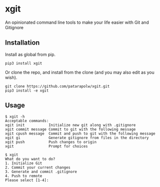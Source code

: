 # xgit

An opinionated command line tools to make your life easier with Git and Gitignore

## Installation

Install as global from pip.

```
pip3 install xgit
```

Or clone the repo, and install from the clone (and you may also edit as you wish).

```
git clone https://github.com/patarapolw/xgit.git
pip3 install -e xgit
```

## Usage

```
$ xgit -h
Acceptable commands:
xgit init           Initialize new git along with .gitignore
xgit commit message Commit to git with the following message
xgit cpush message  Commit and push to git with the following message
xgit gi             Generate gitignore from files in the directory
xgit push           Push changes to origin
xgit                Prompt for choices
```

```
$ xgit
What do you want to do?
1. Initialize Git
2. Commit your current changes
3. Generate and commit .gitignore
4. Push to remote
Please select [1-4]:
```
